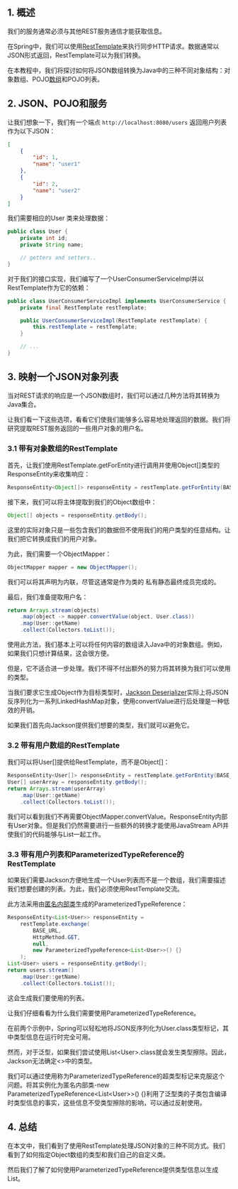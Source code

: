 ## 1. 概述

我们的服务通常必须与其他REST服务通信才能获取信息。

在Spring中，我们可以使用[RestTemplate](https://www.baeldung.com/rest-template)来执行同步HTTP请求。数据通常以JSON形式返回，RestTemplate可以为我们转换。

在本教程中，我们将探讨如何将JSON数组转换为Java中的三种不同对象结构：对象数组、POJO[数组](https://www.baeldung.com/java-pojo-class#what-is-a-pojo)和POJO列表。

## 2. JSON、POJO和服务

让我们想象一下，我们有一个端点 `http://localhost:8080/users` 返回用户列表作为以下JSON：

```json
[
    {
        "id": 1,
        "name": "user1"
    },
    {
        "id": 2,
        "name": "user2"
    }
]
```

我们需要相应的User 类来处理数据：

```java
public class User {
    private int id;
    private String name;

    // getters and setters..
}
```

对于我们的接口实现，我们编写了一个UserConsumerServiceImpl并以RestTemplate作为它的依赖：

```java
public class UserConsumerServiceImpl implements UserConsumerService {
    private final RestTemplate restTemplate;

    public UserConsumerServiceImpl(RestTemplate restTemplate) {
        this.restTemplate = restTemplate;
    }

    // ...
}
```

## 3. 映射一个JSON对象列表

当对REST请求的响应是一个JSON数组时，我们可以通过几种方法将其转换为Java集合。

让我们看一下这些选项，看看它们使我们能够多么容易地处理返回的数据。我们将研究提取REST服务返回的一些用户对象的用户名。

### 3.1 带有对象数组的RestTemplate

首先，让我们使用RestTemplate.getForEntity进行调用并使用Object[]类型的ResponseEntity来收集响应：

```java
ResponseEntity<Object[]> responseEntity = restTemplate.getForEntity(BASE_URL, Object[].class);
```

接下来，我们可以将主体提取到我们的Object数组中：

```java
Object[] objects = responseEntity.getBody();
```

这里的实际对象只是一些包含我们的数据但不使用我们的用户类型的任意结构。让我们把它转换成我们的用户对象。

为此，我们需要一个ObjectMapper：

```java
ObjectMapper mapper = new ObjectMapper();
```

我们可以将其声明为内联，尽管这通常是作为类的 私有静态最终成员完成的。

最后，我们准备提取用户名：

```java
return Arrays.stream(objects)
    .map(object -> mapper.convertValue(object, User.class))
    .map(User::getName)
    .collect(Collectors.toList());
```

使用此方法，我们基本上可以将任何内容的数组读入Java中的对象数组。例如，如果我们只想计算结果，这会很方便。

但是，它不适合进一步处理。我们不得不付出额外的努力将其转换为我们可以使用的类型。

当我们要求它生成Object作为目标类型时，[Jackson Deserializer](https://www.baeldung.com/jackson-object-mapper-tutorial)实际上将JSON反序列化为一系列LinkedHashMap对象，使用convertValue进行后处理是一种低效的开销。

如果我们首先向Jackson提供我们想要的类型，我们就可以避免它。

### 3.2 带有用户数组的RestTemplate

我们可以将User[]提供给RestTemplate，而不是Object[]：

```java
ResponseEntity<User[]> responseEntity = restTemplate.getForEntity(BASE_URL, User[].class); 
User[] userArray = responseEntity.getBody();
return Arrays.stream(userArray) 
    .map(User::getName) 
    .collect(Collectors.toList());
```

我们可以看到我们不再需要ObjectMapper.convertValue。ResponseEntity内部有User对象。但是我们仍然需要进行一些额外的转换才能使用JavaStream API并使我们的代码能够与List一起工作。

### 3.3 带有用户列表和ParameterizedTypeReference的RestTemplate

如果我们需要Jackson方便地生成一个User列表而不是一个数组，我们需要描述我们想要创建的列表。为此，我们必须使用RestTemplate交流。

此方法采用由[匿名内部类](https://www.baeldung.com/java-anonymous-classes)生成的ParameterizedTypeReference：

```java
ResponseEntity<List<User>> responseEntity = 
    restTemplate.exchange(
        BASE_URL,
        HttpMethod.GET,
        null,
        new ParameterizedTypeReference<List<User>>() {}
    );
List<User> users = responseEntity.getBody();
return users.stream()
    .map(User::getName)
    .collect(Collectors.toList());
```

这会生成我们要使用的列表。

让我们仔细看看为什么我们需要使用ParameterizedTypeReference。

在前两个示例中，Spring可以轻松地将JSON反序列化为User.class类型标记，其中类型信息在运行时完全可用。

然而，对于泛型，如果我们尝试使用List<User\>.class就会发生类型擦除。因此，Jackson无法确定<>中的类型。

我们可以通过使用称为ParameterizedTypeReference的超类型标记来克服这个问题。将其实例化为匿名内部类-new ParameterizedTypeReference<List<User\>>() {}利用了泛型类的子类包含编译时类型信息的事实，这些信息不受类型擦除的影响，可以通过反射使用。

## 4. 总结

在本文中，我们看到了使用RestTemplate处理JSON对象的三种不同方式。我们看到了如何指定Object数组的类型和我们自己的自定义类。

然后我们了解了如何使用ParameterizedTypeReference提供类型信息以生成List。